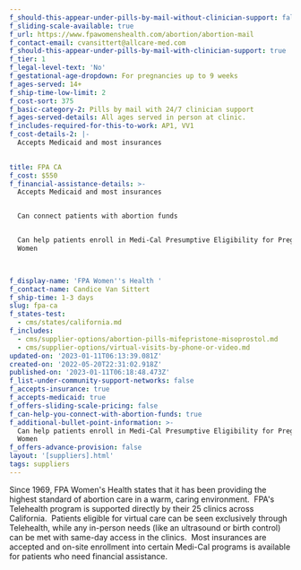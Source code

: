 ```yaml
---
f_should-this-appear-under-pills-by-mail-without-clinician-support: false
f_sliding-scale-available: true
f_url: https://www.fpawomenshealth.com/abortion/abortion-mail
f_contact-email: cvansittert@allcare-med.com
f_should-this-appear-under-pills-by-mail-with-clinician-support: true
f_tier: 1
f_legal-level-text: 'No'
f_gestational-age-dropdown: For pregnancies up to 9 weeks
f_ages-served: 14+
f_ship-time-low-limit: 2
f_cost-sort: 375
f_basic-category-2: Pills by mail with 24/7 clinician support
f_ages-served-details: All ages served in person at clinic.
f_includes-required-for-this-to-work: AP1, VV1
f_cost-details-2: |-
  Accepts Medicaid and most insurances

  ‍
title: FPA CA
f_cost: $550
f_financial-assistance-details: >-
  Accepts Medicaid and most insurances


  Can connect patients with abortion funds


  Can help patients enroll in Medi-Cal Presumptive Eligibility for Pregnant
  Women


  ‍
f_display-name: 'FPA Women''s Health '
f_contact-name: Candice Van Sittert
f_ship-time: 1-3 days
slug: fpa-ca
f_states-test:
  - cms/states/california.md
f_includes:
  - cms/supplier-options/abortion-pills-mifepristone-misoprostol.md
  - cms/supplier-options/virtual-visits-by-phone-or-video.md
updated-on: '2023-01-11T06:13:39.081Z'
created-on: '2022-05-20T22:31:02.918Z'
published-on: '2023-01-11T06:18:48.473Z'
f_list-under-community-support-networks: false
f_accepts-insurance: true
f_accepts-medicaid: true
f_offers-sliding-scale-pricing: false
f_can-help-you-connect-with-abortion-funds: true
f_additional-bullet-point-information: >-
  Can help patients enroll in Medi-Cal Presumptive Eligibility for Pregnant
  Women
f_offers-advance-provision: false
layout: '[suppliers].html'
tags: suppliers
---
```


Since 1969, FPA Women's Health states that it has been providing the highest standard of abortion care in a warm, caring environment.  FPA's Telehealth program is supported directly by their 25 clinics across California.  Patients eligible for virtual care can be seen exclusively through Telehealth, while any in-person needs (like an ultrasound or birth control) can be met with same-day access in the clinics.  Most insurances are accepted and on-site enrollment into certain Medi-Cal programs is available for patients who need financial assistance.
